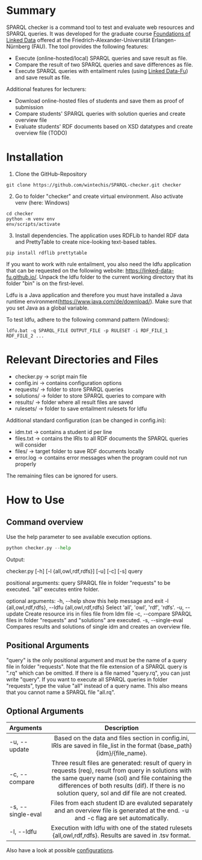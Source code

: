 # Summary
SPARQL checker is a command tool to test and evaluate web resources and SPARQL queries. It was developed for the graduate course [Foundations of Linked Data](https://www.ti.rw.fau.de/courses/foundations-of-linked-data/) offered at the Friedrich-Alexander-Universität Erlangen-Nürnberg (FAU).
The tool provides the following features:
* Execute (online-hosted/local) SPARQL queries and save result as file.
* Compare the result of two SPARQL queries and save differences as file.
* Execute SPARQL queries with entailment rules (using [Linked Data-Fu](https://linked-data-fu.github.io/)) and save result as file.

Additional features for lecturers:
* Download online-hosted files of students and save them as proof of submission
* Compare students' SPARQL queries with solution queries and create overview file
* Evaluate students' RDF documents based on XSD datatypes and create overview file (TODO)   


# Installation
1. Clone the GitHub-Repository
```shell
git clone https://github.com/wintechis/SPARQL-checker.git checker
```

2. Go to folder "checker" and create virtual environment. Also activate venv (here: Windows)
```shell
cd checker
python -m venv env
env/scripts/activate
```
3. Install dependencies. The application uses RDFLib to handel RDF data and PrettyTable to create nice-looking text-based tables.
```shell
pip install rdflib prettytable
```
If you want to work with rule entailment, you also need the ldfu application that can be requested on the following website: https://linked-data-fu.github.io/. Unpack the ldfu folder to the current working directory that its folder "bin" is on the first-level.

Ldfu is a Java application and therefore you must have installed a Java runtime environment(https://www.java.com/de/download/). Make sure that you set Java as a global variable.

To test ldfu, adhere to the following command pattern (Windows):
```shell
ldfu.bat -q SPARQL_FILE OUTPUT_FILE -p RULESET -i RDF_FILE_1 RDF_FILE_2 ...
```

# Relevant Directories and Files
* checker.py    -> script main file
* config.ini    -> contains configuration options
* requests/     -> folder to store SPARQL queries
* solutions/    -> folder to store SPARQL queries to compare with
* results/      -> folder where all result files are saved
* rulesets/     -> folder to save entailment rulesets for ldfu


Additional standard configuration (can be changed in config.ini):
* idm.txt       -> contains a student id per line
* files.txt     -> contains the IRIs to all RDF documents the SPARQL queries will consider
* files/    -> target folder to save RDF documents locally
* error.log -> contains error messages when the program could not run properly 

The remaining files can be ignored for users.


# How to Use

## Command overview
Use the help parameter to see available execution options.
```python
python checker.py --help
```
Output:

checker.py [-h] [-l {all,owl,rdf,rdfs}] [-u] [-c] [-s] query

positional arguments:
  query                 SPARQL file in folder "requests" to be executed. "all" executes entire folder.

optional arguments:
  -h, --help            show this help message and exit
  -l {all,owl,rdf,rdfs}, --ldfu {all,owl,rdf,rdfs}
                        Select 'all', 'owl', 'rdf', 'rdfs'.
  -u, --update          Create resource iris in files file from Idm file
  -c, --compare         SPARQL files in folder "requests" and "solutions" are executed.
  -s, --single-eval     Compares results and solutions of single idm and creates an overview file.


## Positional Arguments
"query" is the only positional argument and must be the name of a query file in folder "requests". Note that the file extension of a SPARQL query is ".rq" which can be omitted. If there is a file named "query.rq", you can just write "query". If you want to execute all SPARQL queries in folder "requests", type the value "all" instead of a query name. This also means that you cannot name a SPARQL file "all.rq".

## Optional Arguments
| Arguments        | Description
|:-----------------|:----------------------------------------------------------------:|
|-u, --update      | Based on the data and files section in config.ini, IRIs are saved in file_list in the format {base_path}{idm}/{file_name}. |
|-c, --compare     | Three result files are generated: result of query in requests (req), result from query in solutions with the same query name (sol) and file containing the differences of both results (dif). If there is no solution query, sol and dif file are not created. | 
|-s, --single-eval | Files from each student ID are evaluted separately and an overview file is generated at the end. -u and -c flag are set automatically. |
|-l, --ldfu        | Execution with ldfu with one of the stated rulesets {all,owl,rdf,rdfs}. Results are saved in .tsv format.

Also have a look at possible [configurations](config.md).

